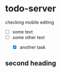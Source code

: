 # todo-server

checking mobile editing 

- [ ] some text 
- [ ] some other text 
    - [x] another task


## second heading 